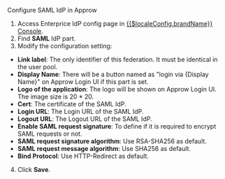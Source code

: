 <IntegrationDetailCard :title="`Configure SAML IdP in ${$localeConfig.brandName}`">


Configure SAML IdP in Approw

1. Access Enterprice IdP config page in [{{$localeConfig.brandName}} Console](https://console.approw.com).
2. Find **SAML** IdP part.
3. Modify the configuration setting:
  - **Link label**: The only identifier of this federation. It must be identical in the user pool.
  - **Display Name**: There will be a button named as "login via {Display Name}" on Approw Login UI if this part is set.
  - **Logo of the application**: The logo will be shown on Approw Login UI. The image size is 20 \* 20.
  - **Cert**: The certificate of the SAML IdP.
  - **Login URL**: The Login URL of the SAML IdP.
  - **Logout URL**: The Logout URL of the SAML IdP.
  - **Enable SAML request signature**: To define if it is required to encrypt SAML requests or not.
  - **SAML request signature algorithm**: Use RSA-SHA256 as default.
  - **SAML request message algorithm**: Use SHA256 as default.
  - **Bind Protocol**: Use HTTP-Redirect as default.
4. Click **Save**.

</IntegrationDetailCard>
